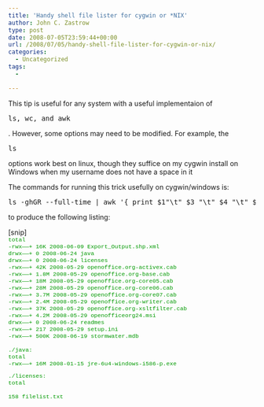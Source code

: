 ```yaml
---
title: 'Handy shell file lister for cygwin or *NIX'
author: John C. Zastrow
type: post
date: 2008-07-05T23:59:44+00:00
url: /2008/07/05/handy-shell-file-lister-for-cygwin-or-nix/
categories:
  - Uncategorized
tags:
  - 

---
```

This tip is useful for any system with a useful implementaion of 

<pre>ls, wc, and awk</pre>. However, some options may need to be modified. For example, the 

<pre>ls</pre> options work best on linux, though they suffice on my cygwin install on Windows when my username does not have a space in it

The commands for running this trick usefully on cygwin/windows is:

<pre>ls -ghGR --full-time | awk '{ print $1"\t" $3 "\t" $4 "\t" $7 $8 $9 $10 $11 $12 }' | unix2dos &gt; filelist.txt && wc -l filelist.txt &gt;&gt; filelist.txt</pre>

to produce the following listing:

[snip]  
<font color="#009900"><small><font face="Courier New">total <br />-rwx&#8212;&#8212;+ 16K 2008-06-09 Export_Output.shp.xml<br />drwx&#8212;&#8212;+ 0 2008-06-24 java<br />drwx&#8212;&#8212;+ 0 2008-06-24 licenses<br />-rwx&#8212;&#8212;+ 42K 2008-05-29 openoffice.org-activex.cab<br />-rwx&#8212;&#8212;+ 1.8M 2008-05-29 openoffice.org-base.cab<br />-rwx&#8212;&#8212;+ 18M 2008-05-29 openoffice.org-core05.cab<br />-rwx&#8212;&#8212;+ 28M 2008-05-29 openoffice.org-core06.cab<br />-rwx&#8212;&#8212;+ 3.7M 2008-05-29 openoffice.org-core07.cab<br />-rwx&#8212;&#8212;+ 2.4M 2008-05-29 openoffice.org-writer.cab<br />-rwx&#8212;&#8212;+ 37K 2008-05-29 openoffice.org-xsltfilter.cab<br />-rwx&#8212;&#8212;+ 4.2M 2008-05-29 openofficeorg24.msi<br />drwx&#8212;&#8212;+ 0 2008-06-24 readmes<br />-rwx&#8212;&#8212;+ 217 2008-05-29 setup.ini<br />-rwx&#8212;&#8212;+ 500K 2008-06-19 stormwater.mdb</p> 

<p>
  ./java: <br />total <br />-rwx&#8212;&#8212;+ 16M 2008-01-15 jre-6u4-windows-i586-p.exe
</p>

<p>
  ./licenses: <br />total
</p>

<p>
  158 filelist.txt</font></small></font>
</p>